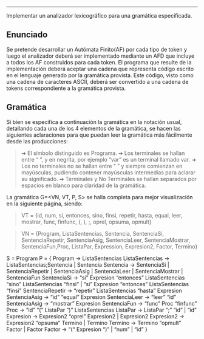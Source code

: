 - - -

Implementar un analizador lexicográfico para una gramática especificada.

## Enunciado

Se pretende desarrollar un Autómata Finito(AF) por cada tipo de token y luego
el analizador deberá ser implementado mediante un AFD que incluye a todos los AF construidos para cada token.
El programa que resulte de la implementación deberá aceptar una cadena que
representa código escrito en el lenguaje generado por la gramática provista. Este código, visto como una cadena de caracteres ASCII, deberá ser convertido a una cadena de tokens correspondiente a la gramática provista.
<br>
## Gramática

Si bien se especifica a continuación la gramática en la notación usual, detallando cada una
de los 4 elementos de la gramática, se hacen las siguientes aclaraciones para que puedan
leer la gramática más fácilmente desde las producciones:

> ➔ El símbolo distinguido es Programa.
> ➔ Los terminales se hallan entre “ ”, y en negrita, por ejemplo “var” es un terminal
> llamado var.
> ➔ Los no terminales no se hallan entre “ ” y siempre comienzan en mayúsculas,
> pudiendo contener mayúsculas intermedias para aclarar su significado.
> ➔ Terminales y No Terminales se hallan separados por espacios en blanco para
> claridad de la gramática.

La gramática G=\<VN, VT, P, S> se halla completa para mejor visualización en la siguiente
página, siendo:


> VT = {id, num, si, entonces, sino, finsi, repetir, hasta, equal, leer,
> mostrar, func, finfunc, (, ), ;, oprel, opsuma, opmult}



> VN = {Program, ListaSentencias, Sentencia, SentenciaSi, SentenciaRepetir,
> SentenciaAsig, SentenciaLeer, SentenciaMostrar, SentenciaFun,Proc,
> ListaPar, Expression, Expresion2, Factor, Termino}

S = Program
P = {
Program → ListaSentencias
ListaSentencias → ListaSentencias;Sentencia
\| Sentencia
Sentencia → SentenciaSi
\| SentenciaRepetir
\| SentenciaAsig
\| SentenciaLeer
\| SentenciaMostrar
\| SentenciaFun
SentenciaSi → “si” Expresion “entonces” ListaSentencias “sino”
ListaSentencias “finsi”
\| “si” Expresion “entonces” ListaSentencias “finsi”
SentenciaRepetir → “repetir” ListaSentencias “hasta” Expresion
SentenciaAsig → “id” “equal” Expresion
SentenciaLeer → “leer” “id”
SentenciaAsig → “mostrar” Expresion
SentenciaFun → “func” Proc “finfunc”
Proc → “id” “(“ ListaPar “)” ListaSentencias
ListaPar → ListaPar “;” “id”
\| “id”
Expresion → Expresion2 “oprel” Expresion2
\| Expresion2
Expresion2 → Expresion2 “opsuma” Termino
\| Termino
Termino → Termino “opmult” Factor \| Factor
Factor → “\(“ Expresion “\)” \| “num” \| “id”
}
